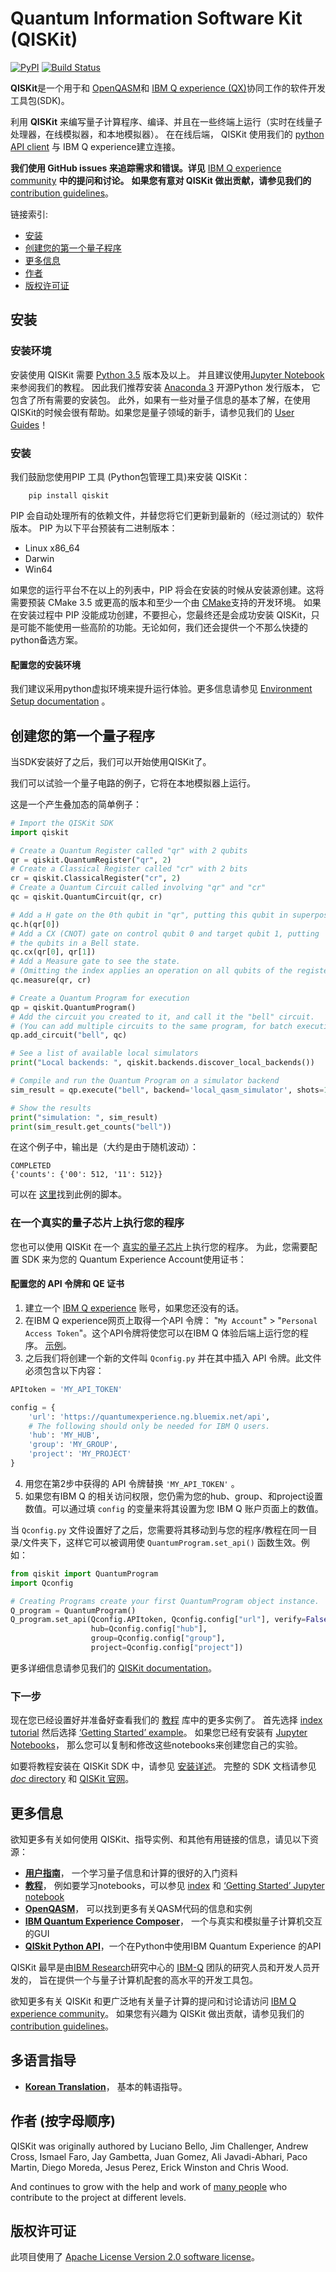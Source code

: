 ﻿# Quantum Information Software Kit (QISKit)

[![PyPI](https://img.shields.io/pypi/v/qiskit.svg)](https://pypi.python.org/pypi/qiskit)
[![Build Status](https://travis-ci.org/QISKit/qiskit-sdk-py.svg?branch=master)](https://travis-ci.org/QISKit/qiskit-sdk-py)

**QISKit**是一个用于和 [OpenQASM](https://github.com/QISKit/qiskit-openqasm)和
[IBM Q experience (QX)](https://quantumexperience.ng.bluemix.net/)协同工作的软件开发工具包(SDK)。

利用 **QISKit** 来编写量子计算程序、编译、并且在一些终端上运行（实时在线量子处理器，在线模拟器，和本地模拟器）。 在在线后端， QISKit 使用我们的 [python API client](https://github.com/QISKit/qiskit-api-py)
与 IBM Q experience建立连接。

**我们使用 GitHub issues 来追踪需求和错误。详见**
[IBM Q experience community](https://quantumexperience.ng.bluemix.net/qx/community) **中的提问和讨论。**
**如果您有意对 QISKit 做出贡献，请参见我们的**
[contribution guidelines](https://github.com/QISKit/qiskit-sdk-py/blob/master/CONTRIBUTING.rst)。

链接索引:

* [安装](#安装)
* [创建您的第一个量子程序](#创建您的第一个量子程序)
* [更多信息](#更多信息)
* [作者](#作者-按字母顺序)
* [版权许可证](#版权许可证)

## 安装

### 安装环境

安装使用 QISKit 需要 [Python 3.5](https://www.python.org/downloads/) 版本及以上。 并且建议使用[Jupyter Notebook](https://jupyter.readthedocs.io/en/latest/install.html) 来参阅我们的教程。
因此我们推荐安装 [Anaconda 3](https://www.continuum.io/downloads)
开源Python 发行版本， 它包含了所有需要的安装包。
此外，如果有一些对量子信息的基本了解，在使用
QISKit的时候会很有帮助。如果您是量子领域的新手，请参见我们的
[User Guides](https://github.com/QISKit/ibmqx-user-guides)！

### 安装

我们鼓励您使用PIP 工具 (Python包管理工具)来安装 QISKit：
```
    pip install qiskit
```
PIP 会自动处理所有的依赖文件，并替您将它们更新到最新的（经过测试的）软件版本。
PIP 为以下平台预装有二进制版本：

* Linux x86_64
* Darwin
* Win64

如果您的运行平台不在以上的列表中，PIP 将会在安装的时候从安装源创建。这将需要预装 CMake 3.5 或更高的版本和至少一个由 [CMake](https://cmake.org/cmake/help/v3.5/manual/cmake-generators.7.html)支持的开发环境。
如果在安装过程中 PIP 没能成功创建，不要担心，您最终还是会成功安装 QISKit，只是可能不能使用一些高阶的功能。无论如何，我们还会提供一个不那么快捷的python备选方案。


#### 配置您的安装环境

我们建议采用python虚拟环境来提升运行体验。更多信息请参见
[Environment Setup documentation](https://github.com/QISKit/qiskit-sdk-py/blob/master/doc/install.rst#3.1-Setup-the-environment) 。

## 创建您的第一个量子程序

当SDK安装好了之后，我们可以开始使用QISKit了。

我们可以试验一个量子电路的例子，它将在本地模拟器上运行。

这是一个产生叠加态的简单例子：

```python
# Import the QISKit SDK
import qiskit

# Create a Quantum Register called "qr" with 2 qubits
qr = qiskit.QuantumRegister("qr", 2)
# Create a Classical Register called "cr" with 2 bits
cr = qiskit.ClassicalRegister("cr", 2)
# Create a Quantum Circuit called involving "qr" and "cr"
qc = qiskit.QuantumCircuit(qr, cr)

# Add a H gate on the 0th qubit in "qr", putting this qubit in superposition.
qc.h(qr[0])
# Add a CX (CNOT) gate on control qubit 0 and target qubit 1, putting
# the qubits in a Bell state.
qc.cx(qr[0], qr[1])
# Add a Measure gate to see the state.
# (Omitting the index applies an operation on all qubits of the register(s))
qc.measure(qr, cr)

# Create a Quantum Program for execution 
qp = qiskit.QuantumProgram()
# Add the circuit you created to it, and call it the "bell" circuit.
# (You can add multiple circuits to the same program, for batch execution)
qp.add_circuit("bell", qc)

# See a list of available local simulators
print("Local backends: ", qiskit.backends.discover_local_backends())

# Compile and run the Quantum Program on a simulator backend
sim_result = qp.execute("bell", backend='local_qasm_simulator', shots=1024, seed=1)

# Show the results
print("simulation: ", sim_result)
print(sim_result.get_counts("bell"))
```

在这个例子中，输出是（大约是由于随机波动）：
```
COMPLETED
{'counts': {'00': 512, '11': 512}}
```
可以在 [这里](https://github.com/QISKit/qiskit-sdk-py/blob/master/examples/python/hello_quantum.py)找到此例的脚本。

### 在一个真实的量子芯片上执行您的程序

您也可以使用 QISKit 在一个
[真实的量子芯片](https://github.com/QISKit/ibmqx-backend-information)上执行您的程序。
为此，您需要配置 SDK 来为您的 Quantum Experience Account使用证书：

#### 配置您的 API 令牌和 QE 证书

1. 建立一个 [IBM Q experience](https://quantumexperience.ng.bluemix.net)
   账号，如果您还没有的话。
2. 在IBM Q experience网页上取得一个API 令牌： "`My Account`" >
   "`Personal Access Token`"。这个API令牌将使您可以在IBM Q 体验后端上运行您的程序。
   [示例](https://github.com/QISKit/qiskit-sdk-py/blob/master/doc/example_real_backend.rst)。
3. 之后我们将创建一个新的文件叫 `Qconfig.py` 并在其中插入 API 令牌。此文件必须包含以下内容：
```python
APItoken = 'MY_API_TOKEN'

config = {
    'url': 'https://quantumexperience.ng.bluemix.net/api',
    # The following should only be needed for IBM Q users.
    'hub': 'MY_HUB',
    'group': 'MY_GROUP',
    'project': 'MY_PROJECT'
}
```
4. 用您在第2步中获得的 API 令牌替换 `'MY_API_TOKEN'` 。
5. 如果您有IBM Q 的相关访问权限，您仍需为您的hub、group、和project设置数值。可以通过填 `config` 的变量来将其设置为您 IBM Q 账户页面上的数值。

当 `Qconfig.py` 文件设置好了之后，您需要将其移动到与您的程序/教程在同一目录/文件夹下，这样它可以被调用使 `QuantumProgram.set_api()` 函数生效。例如：
```python
from qiskit import QuantumProgram
import Qconfig

# Creating Programs create your first QuantumProgram object instance.
Q_program = QuantumProgram()
Q_program.set_api(Qconfig.APItoken, Qconfig.config["url"], verify=False,
                  hub=Qconfig.config["hub"],
                  group=Qconfig.config["group"],
                  project=Qconfig.config["project"])
```

更多详细信息请参见我们的
[QISKit documentation](https://www.qiskit.org/documentation/)。

### 下一步

现在您已经设置好并准备好查看我们的
[教程](https://github.com/QISKit/qiskit-tutorial) 库中的更多实例了。 首先选择
[index tutorial](https://github.com/QISKit/qiskit-tutorial/blob/master/index.ipynb) 然后选择 [‘Getting Started’ example](https://github.com/QISKit/qiskit-tutorial/blob/002d054c72fc59fc5009bb9fa0ee393e15a69d07/1_introduction/getting_started.ipynb)。
如果您已经有安装有 [Jupyter Notebooks](https://jupyter.readthedocs.io/en/latest/install.html)，
那么您可以复制和修改这些notebooks来创建您自己的实验。

如要将教程安装在 QISKit SDK 中，请参见
[安装详述](https://github.com/QISKit/qiskit-sdk-py/blob/master/doc/install.rst#Install-Jupyter-based-tutorials)。 完整的 SDK
文档请参见 [*doc* directory](https://github.com/QISKit/qiskit-sdk-py/blob/master/doc/qiskit.rst) 和
[QISKit 官网](https://www.qiskit.org/documentation)。

## 更多信息

欲知更多有关如何使用 QISKit、指导实例、和其他有用链接的信息，请见以下资源：

* **[用户指南](https://github.com/QISKit/ibmqx-user-guides)**，
  一个学习量子信息和计算的很好的入门资料
* **[教程](https://github.com/QISKit/qiskit-tutorial)**，
  例如要学习notebooks，可以参见 [index](https://github.com/QISKit/qiskit-tutorial/blob/master/index.ipynb) 和 [‘Getting Started’ Jupyter notebook](https://github.com/QISKit/qiskit-tutorial/blob/002d054c72fc59fc5009bb9fa0ee393e15a69d07/1_introduction/getting_started.ipynb)
* **[OpenQASM](https://github.com/QISKit/openqasm)**，
  可以找到更多有关QASM代码的信息和实例
* **[IBM Quantum Experience Composer](https://quantumexperience.ng.bluemix.net/qx/editor)**，
  一个与真实和模拟量子计算机交互的GUI
* **[QISkit Python API](https://github.com/QISKit/qiskit-api-py)**，一个在Python中使用IBM Quantum Experience 的API


QISKit 最早是由[IBM Research](http://www.research.ibm.com/)研究中心的
[IBM-Q](http://www.research.ibm.com/ibm-q/) 团队的研究人员和开发人员开发的，
旨在提供一个与量子计算机配套的高水平的开发工具包。

欲知更多有关 QISKit 和更广泛地有关量子计算的提问和讨论请访问 [IBM Q experience community](https://quantumexperience.ng.bluemix.net/qx/community)。 如果您有兴趣为 QISKit 做出贡献，请参见我们的 [contribution guidelines](https://github.com/QISKit/qiskit-sdk-py/blob/master/CONTRIBUTING.rst)。

## 多语言指导

* **[Korean Translation](https://github.com/QISKit/qiskit-sdk-py/blob/master/doc/ko/README.md)**， 基本的韩语指导。

## 作者 (按字母顺序)

QISKit was originally authored by
Luciano Bello, Jim Challenger, Andrew Cross, Ismael Faro, Jay Gambetta, Juan Gomez,
Ali Javadi-Abhari, Paco Martin, Diego Moreda, Jesus Perez, Erick Winston and Chris Wood.

And continues to grow with the help and work of [many people](https://github.com/QISKit/qiskit-sdk-py/tree/master/CONTRIBUTORS.md) who contribute
to the project at different levels.

## 版权许可证

此项目使用了 [Apache License Version 2.0 software license](https://www.apache.org/licenses/LICENSE-2.0)。
